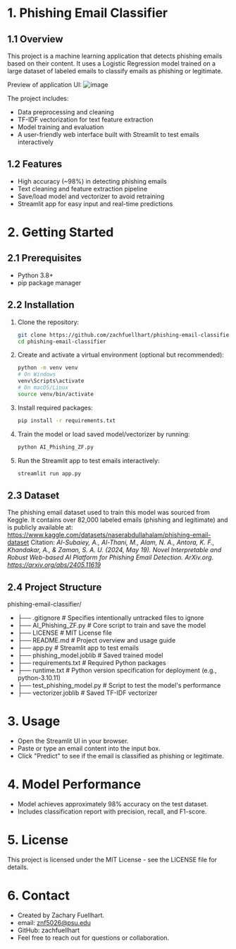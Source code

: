 # 1. Phishing Email Classifier

## 1.1 Overview
This project is a machine learning application that detects phishing emails based on their content. It uses a Logistic Regression model trained on a large dataset of labeled emails to classify emails as phishing or legitimate.

Preview of application UI:
![image](https://github.com/user-attachments/assets/cfe8cc4a-3834-4e2e-a18d-8e9e0b6956c0)

The project includes:
- Data preprocessing and cleaning
- TF-IDF vectorization for text feature extraction
- Model training and evaluation
- A user-friendly web interface built with Streamlit to test emails interactively

## 1.2 Features
- High accuracy (~98%) in detecting phishing emails
- Text cleaning and feature extraction pipeline
- Save/load model and vectorizer to avoid retraining
- Streamlit app for easy input and real-time predictions

# 2. Getting Started

## 2.1 Prerequisites
- Python 3.8+
- pip package manager

## 2.2 Installation
1. Clone the repository:
   ```bash
   git clone https://github.com/zachfuellhart/phishing-email-classifier.git
   cd phishing-email-classifier

2. Create and activate a virtual environment (optional but recommended):
   ```bash
   python -m venv venv
   # On Windows
   venv\Scripts\activate
   # On macOS/Linux
   source venv/bin/activate
3. Install required packages:
   ```bash
   pip install -r requirements.txt
5. Train the model or load saved model/vectorizer by running:
   ```bash
   python AI_Phishing_ZF.py
6. Run the Streamlit app to test emails interactively:
   ```bash
   streamlit run app.py

## 2.3 Dataset
The phishing email dataset used to train this model was sourced from Keggle. 
It contains over 82,000 labeled emails (phishing and legitimate) and is publicly available at: https://www.kaggle.com/datasets/naserabdullahalam/phishing-email-dataset Citation: *Al-Subaiey, A., Al-Thani, M., Alam, N. A., Antora, K. F., Khandakar, A., & Zaman, S. A. U. (2024, May 19). Novel Interpretable and Robust Web-based AI Platform for Phishing Email Detection. ArXiv.org. https://arxiv.org/abs/2405.11619*

## 2.4 Project Structure
phishing-email-classifier/
- ├── .gitignore               # Specifies intentionally untracked files to ignore
- ├── AI_Phishing_ZF.py        # Core script to train and save the model
- ├── LICENSE                  # MIT License file
- ├── README.md                # Project overview and usage guide
- ├── app.py                   # Streamlit app to test emails
- ├── phishing_model.joblib    # Saved trained model
- ├── requirements.txt         # Required Python packages
- ├── runtime.txt              # Python version specification for deployment (e.g., python-3.10.11)
- ├── test_phishing_model.py   # Script to test the model's performance
- ├── vectorizer.joblib        # Saved TF-IDF vectorizer

# 3. Usage   

   - Open the Streamlit UI in your browser.
   - Paste or type an email content into the input box.
   - Click "Predict" to see if the email is classified as phishing or legitimate.

# 4. Model Performance   

   - Model achieves approximately 98% accuracy on the test dataset.
   - Includes classification report with precision, recall, and F1-score.

# 5. License  
   This project is licensed under the MIT License - see the LICENSE file for details.

# 6. Contact

   - Created by Zachary Fuellhart.
   - email: znf5026@psu.edu
   - GitHub: zachfuellhart
   - Feel free to reach out for questions or collaboration.

